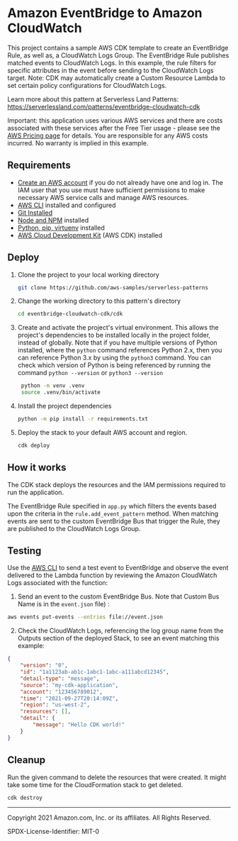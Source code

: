 # Amazon EventBridge to Amazon CloudWatch

This project contains a sample AWS CDK template to create an EventBridge Rule, as well as, a CloudWatch Logs Group. The EventBridge Rule publishes matched events to CloudWatch Logs. In this example, the rule filters for specific attributes in the event before sending to the CloudWatch Logs target. Note: CDK may automatically create a Custom Resource Lambda to set certain policy configurations for CloudWatch Logs.

Learn more about this pattern at Serverless Land Patterns: https://serverlessland.com/patterns/eventbridge-cloudwatch-cdk

Important: this application uses various AWS services and there are costs associated with these services after the Free Tier usage - please see the [AWS Pricing page](https://aws.amazon.com/pricing/) for details. You are responsible for any AWS costs incurred. No warranty is implied in this example.

## Requirements

* [Create an AWS account](https://portal.aws.amazon.com/gp/aws/developer/registration/index.html) if you do not already have one and log in. The IAM user that you use must have sufficient permissions to make necessary AWS service calls and manage AWS resources.
* [AWS CLI](https://docs.aws.amazon.com/cli/latest/userguide/install-cliv2.html) installed and configured
* [Git Installed](https://git-scm.com/book/en/v2/Getting-Started-Installing-Git)
* [Node and NPM](https://nodejs.org/en/download/) installed
* [Python, pip, virtuenv](https://docs.aws.amazon.com/cdk/latest/guide/work-with-cdk-python.html) installed
* [AWS Cloud Development Kit](https://docs.aws.amazon.com/cdk/latest/guide/cli.html) (AWS CDK) installed

## Deploy

1. Clone the project to your local working directory

   ```sh
   git clone https://github.com/aws-samples/serverless-patterns
   ```

2. Change the working directory to this pattern's directory

   ```sh
   cd eventbridge-cloudwatch-cdk/cdk
   ```

3. Create and activate the project's virtual environment. This allows the project's dependencies to be installed locally in the project folder, instead of globally. Note that if you have multiple versions of Python installed, where the `python` command references Python 2.x, then you can reference Python 3.x by using the `python3` command. You can check which version of Python is being referenced by running the command `python --version` or `python3 --version`

   ```sh
    python -m venv .venv
    source .venv/bin/activate
   ```

4. Install the project dependencies

   ```sh
   python -m pip install -r requirements.txt
   ```

5. Deploy the stack to your default AWS account and region. 

   ```sh
   cdk deploy
   ```

## How it works

The CDK stack deploys the resources and the IAM permissions required to run the application.

The EventBridge Rule specified in `app.py` which filters the events based upon the criteria in the `rule.add_event_pattern` method. When matching events are sent to the custom EventBridge Bus that trigger the Rule, they are published to the CloudWatch Logs Group.

## Testing

Use the [AWS CLI](https://aws.amazon.com/cli/) to send a test event to EventBridge and observe the event delivered to the Lambda function by reviewing the Amazon CloudWatch Logs associated with the function:

1. Send an event to the custom EventBridge Bus. Note that Custom Bus Name is in the `event.json` file) :

```sh
aws events put-events --entries file://event.json
```

2. Check the CloudWatch Logs, referencing the log group name from the Outputs section of the deployed Stack, to see an event matching this example:
```json
{
    "version": "0",
    "id": "1a1123ab-ab1c-1abc1-1abc-a111abcd12345",
    "detail-type": "message",
    "source": "my-cdk-application",
    "account": "123456789012",
    "time": "2021-09-27T20:14:09Z",
    "region": "us-west-2",
    "resources": [],
    "detail": {
        "message": "Hello CDK world!"
    }
}
```

## Cleanup

Run the given command to delete the resources that were created. It might take some time for the CloudFormation stack to get deleted.

```sh
cdk destroy
```

----
Copyright 2021 Amazon.com, Inc. or its affiliates. All Rights Reserved.

SPDX-License-Identifier: MIT-0